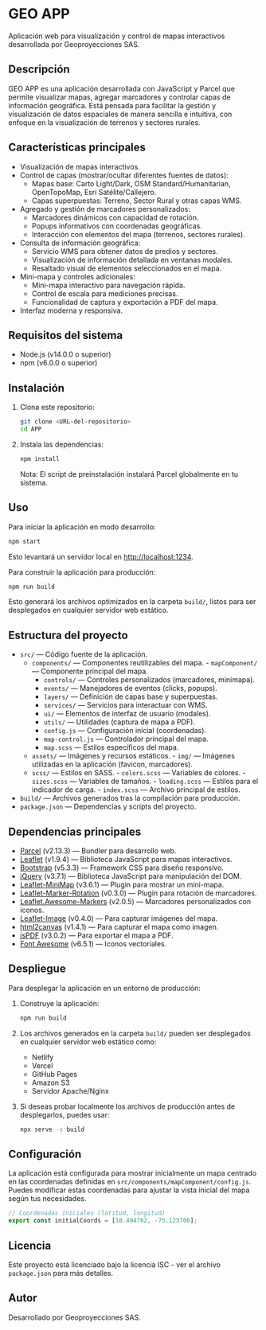 # GEO APP

Aplicación web para visualización y control de mapas interactivos desarrollada por Geoproyecciones SAS.

## Descripción

GEO APP es una aplicación desarrollada con JavaScript y Parcel que permite visualizar mapas, agregar marcadores y controlar capas de información geográfica. Está pensada para facilitar la gestión y visualización de datos espaciales de manera sencilla e intuitiva, con enfoque en la visualización de terrenos y sectores rurales.

## Características principales

-    Visualización de mapas interactivos.
-    Control de capas (mostrar/ocultar diferentes fuentes de datos):
     -    Mapas base: Carto Light/Dark, OSM Standard/Humanitarian, OpenTopoMap, Esri Satélite/Callejero.
     -    Capas superpuestas: Terreno, Sector Rural y otras capas WMS.
-    Agregado y gestión de marcadores personalizados:
     -    Marcadores dinámicos con capacidad de rotación.
     -    Popups informativos con coordenadas geográficas.
     -    Interacción con elementos del mapa (terrenos, sectores rurales).
-    Consulta de información geográfica:
     -    Servicio WMS para obtener datos de predios y sectores.
     -    Visualización de información detallada en ventanas modales.
     -    Resaltado visual de elementos seleccionados en el mapa.
-    Mini-mapa y controles adicionales:
     -    Mini-mapa interactivo para navegación rápida.
     -    Control de escala para mediciones precisas.
     -    Funcionalidad de captura y exportación a PDF del mapa.
-    Interfaz moderna y responsiva.

## Requisitos del sistema

- Node.js (v14.0.0 o superior)
- npm (v6.0.0 o superior)

## Instalación

1. Clona este repositorio:

     ```bash
     git clone <URL-del-repositorio>
     cd APP
     ```

2. Instala las dependencias:
     ```bash
     npm install
     ```

   Nota: El script de preinstalación instalará Parcel globalmente en tu sistema.

## Uso

Para iniciar la aplicación en modo desarrollo:

```bash
npm start
```

Esto levantará un servidor local en [http://localhost:1234](http://localhost:1234).

Para construir la aplicación para producción:

```bash
npm run build
```

Esto generará los archivos optimizados en la carpeta `build/`, listos para ser desplegados en cualquier servidor web estático.

## Estructura del proyecto

-    `src/` — Código fuente de la aplicación.
     -    `components/` — Componentes reutilizables del mapa.
         -    `mapComponent/` — Componente principal del mapa.
             -    `controls/` — Controles personalizados (marcadores, minimapa).
             -    `events/` — Manejadores de eventos (clicks, popups).
             -    `layers/` — Definición de capas base y superpuestas.
             -    `services/` — Servicios para interactuar con WMS.
             -    `ui/` — Elementos de interfaz de usuario (modales).
             -    `utils/` — Utilidades (captura de mapa a PDF).
             -    `config.js` — Configuración inicial (coordenadas).
             -    `map-control.js` — Controlador principal del mapa.
             -    `map.scss` — Estilos específicos del mapa.
     -    `assets/` — Imágenes y recursos estáticos.
         -    `img/` — Imágenes utilizadas en la aplicación (favicon, marcadores).
     -    `scss/` — Estilos en SASS.
         -    `colors.scss` — Variables de colores.
         -    `sizes.scss` — Variables de tamaños.
         -    `loading.scss` — Estilos para el indicador de carga.
         -    `index.scss` — Archivo principal de estilos.
-    `build/` — Archivos generados tras la compilación para producción.
-    `package.json` — Dependencias y scripts del proyecto.

## Dependencias principales

-    [Parcel](https://parceljs.org/) (v2.13.3) — Bundler para desarrollo web.
-    [Leaflet](https://leafletjs.com/) (v1.9.4) — Biblioteca JavaScript para mapas interactivos.
-    [Bootstrap](https://getbootstrap.com/) (v5.3.3) — Framework CSS para diseño responsivo.
-    [jQuery](https://jquery.com/) (v3.7.1) — Biblioteca JavaScript para manipulación del DOM.
-    [Leaflet-MiniMap](https://github.com/Norkart/Leaflet-MiniMap) (v3.6.1) — Plugin para mostrar un mini-mapa.
-    [Leaflet-Marker-Rotation](https://github.com/bbecquet/Leaflet.RotatedMarker) (v0.3.0) — Plugin para rotación de marcadores.
-    [Leaflet.Awesome-Markers](https://github.com/lvoogdt/Leaflet.awesome-markers) (v2.0.5) — Marcadores personalizados con iconos.
-    [Leaflet-Image](https://github.com/mapbox/leaflet-image) (v0.4.0) — Para capturar imágenes del mapa.
-    [html2canvas](https://html2canvas.hertzen.com/) (v1.4.1) — Para capturar el mapa como imagen.
-    [jsPDF](https://github.com/parallax/jsPDF) (v3.0.2) — Para exportar el mapa a PDF.
-    [Font Awesome](https://fontawesome.com/) (v6.5.1) — Iconos vectoriales.

## Despliegue

Para desplegar la aplicación en un entorno de producción:

1. Construye la aplicación:

   ```bash
   npm run build
   ```

2. Los archivos generados en la carpeta `build/` pueden ser desplegados en cualquier servidor web estático como:

   - Netlify
   - Vercel
   - GitHub Pages
   - Amazon S3
   - Servidor Apache/Nginx

3. Si deseas probar localmente los archivos de producción antes de desplegarlos, puedes usar:

   ```bash
   npx serve -s build
   ```

## Configuración

La aplicación está configurada para mostrar inicialmente un mapa centrado en las coordenadas definidas en `src/components/mapComponent/config.js`. Puedes modificar estas coordenadas para ajustar la vista inicial del mapa según tus necesidades.

```javascript
// Coordenadas iniciales (latitud, longitud)
export const initialCoords = [10.494762, -75.123706];
```

## Licencia

Este proyecto está licenciado bajo la licencia ISC - ver el archivo `package.json` para más detalles.

## Autor

Desarrollado por Geoproyecciones SAS.
